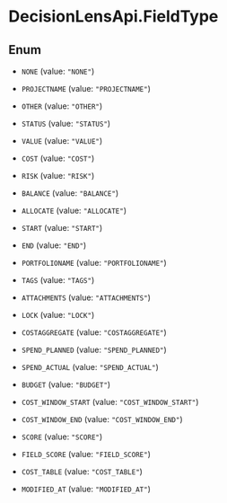 # DecisionLensApi.FieldType

## Enum


* `NONE` (value: `"NONE"`)

* `PROJECTNAME` (value: `"PROJECTNAME"`)

* `OTHER` (value: `"OTHER"`)

* `STATUS` (value: `"STATUS"`)

* `VALUE` (value: `"VALUE"`)

* `COST` (value: `"COST"`)

* `RISK` (value: `"RISK"`)

* `BALANCE` (value: `"BALANCE"`)

* `ALLOCATE` (value: `"ALLOCATE"`)

* `START` (value: `"START"`)

* `END` (value: `"END"`)

* `PORTFOLIONAME` (value: `"PORTFOLIONAME"`)

* `TAGS` (value: `"TAGS"`)

* `ATTACHMENTS` (value: `"ATTACHMENTS"`)

* `LOCK` (value: `"LOCK"`)

* `COSTAGGREGATE` (value: `"COSTAGGREGATE"`)

* `SPEND_PLANNED` (value: `"SPEND_PLANNED"`)

* `SPEND_ACTUAL` (value: `"SPEND_ACTUAL"`)

* `BUDGET` (value: `"BUDGET"`)

* `COST_WINDOW_START` (value: `"COST_WINDOW_START"`)

* `COST_WINDOW_END` (value: `"COST_WINDOW_END"`)

* `SCORE` (value: `"SCORE"`)

* `FIELD_SCORE` (value: `"FIELD_SCORE"`)

* `COST_TABLE` (value: `"COST_TABLE"`)

* `MODIFIED_AT` (value: `"MODIFIED_AT"`)


